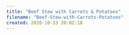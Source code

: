 ```yaml
---
title: "Beef Stew with Carrots & Potatoes"
filename: "Beef-Stew-with-Carrots-Potatoes"
created: 2020-10-13 20:02:18
---
```


